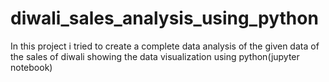 # diwali_sales_analysis_using_python
In this project i tried to create a complete data analysis of the given data of the sales of diwali showing the data visualization using python(jupyter notebook) 
